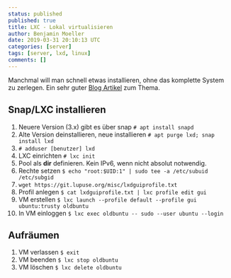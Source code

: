 ```yaml
---
status: published
published: true
title: LXC - Lokal virtualisieren
author: Benjamin Moeller
date: 2019-03-31 20:10:13 UTC
categories: [server]
tags: [server, lxd, linux]
comments: []
---
```


Manchmal will man schnell etwas installieren, ohne das komplette System zu zerlegen.
Ein sehr guter [Blog Artikel](https://blog.simos.info/how-to-easily-run-graphics-accelerated-gui-apps-in-lxd-containers-on-your-ubuntu-desktop/) zum Thema.

## Snap/LXC installieren
1. Neuere Version (3.x) gibt es über snap `# apt install snapd`
1. Alte Version deinstallieren, neue installieren `# apt purge lxd; snap install lxd`
1. `# adduser [benutzer] lxd`
1. LXC einrichten `# lxc init`
1. Pool als **dir** definieren. Kein IPv6, wenn nicht absolut notwendig.
1. Rechte setzen `$ echo "root:$UID:1" | sudo tee -a /etc/subuid /etc/subgid`
1. `wget https://git.lupuse.org/misc/lxdguiprofile.txt`
1. Profil anlegen `$ cat lxdguiprofile.txt | lxc profile edit gui`
1. VM erstellen `$ lxc launch --profile default --profile gui ubuntu:trusty oldbuntu`
1. In VM einloggen `$ lxc exec oldbuntu -- sudo --user ubuntu --login`


## Aufräumen
1. VM verlassen `$ exit`
1. VM beenden `$ lxc stop oldbuntu`
1. VM löschen `$ lxc delete oldbuntu`

